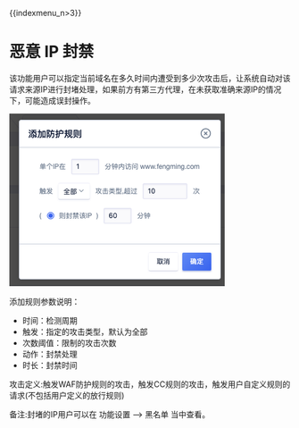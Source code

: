 {{indexmenu_n>3}}

# 恶意 IP 封禁

该功能⽤户可以指定当前域名在多久时间内遭受到多少次攻击后，让系统自动对该请求来源IP进行封堵处理，如果前方有第三方代理，在未获取准确来源IP的情况下，可能造成误封操作。

![](../../images/opintro/waf54.png)

添加规则参数说明：

  - 时间：检测周期
  - 触发：指定的攻击类型，默认为全部
  - 次数阈值：限制的攻击次数
  - 动作：封禁处理
  - 时长：封禁时间


攻击定义:触发WAF防护规则的攻击，触发CC规则的攻击，触发⽤户⾃定义规则的请求(不包括⽤户定义的放行规则)

备注:封堵的IP⽤户可以在 功能设置 —> ⿊名单 当中查看。





